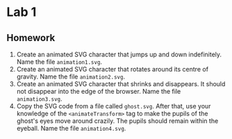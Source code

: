 # Lab 1

## Homework

1. Create an animated SVG character that jumps up and down indefinitely.  Name the file ```animation1.svg```.
2. Create an animated SVG character that rotates around its centre of gravity.  Name the file ```animation2.svg```.
3. Create an animated SVG character that shrinks and disappears.  It should not disappear into the edge of the browser.  Name the file ```animation3.svg```.
4. Copy the SVG code from a file called ```ghost.svg```.  After that, use your knowledge of the ```<animateTransform>``` tag to make the pupils of the ghost's eyes move around crazily.  The pupils should remain within the eyeball.  Name the file ```animation4.svg```.
